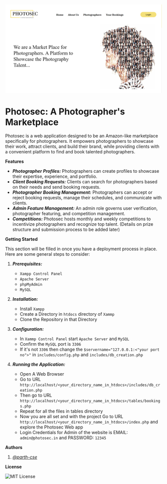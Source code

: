 ![Screenshot of Home Page](static/img/index.php.png)
# Photosec: A Photographer's Marketplace

Photosec is a web application designed to be an Amazon-like marketplace specifically for photographers. It empowers photographers to showcase their work, attract clients, and build their brand, while providing clients with a convenient platform to find and book talented photographers.

**Features**

* ***Photographer Profiles:*** Photographers can create profiles to showcase their expertise, experience, and portfolio.
* ***Client Booking Requests:*** Clients can search for photographers based on their needs and send booking requests. 
* ***Photographer Booking Management:*** Photographers can accept or reject booking requests, manage their schedules, and communicate with clients.
* ***Admin Feature Management:*** An admin role governs user verification, photographer featuring, and competition management.
* ***Competitions:*** Photosec hosts monthly and weekly competitions to incentivize photographers and recognize top talent. (Details on prize structure and submission process to be added later)

**Getting Started**

This section will be filled in once you have a deployment process in place. Here are some general steps to consider:

1. ***Prerequisites:*** 
    
    * `Xampp Control Panel`
    * `Apache Server`
    * `phpMyAdmin`
    * `MySQL`
2. ***Installation:*** 
    * Install `Xampp`
    * Create a Directory in `htdocs` directory of `Xammp`
    * Clone the Repository in that Directory
3. ***Configuration:*** 
    * In `Xammp Control Panel` start `Apache Server` and `MySQL`
    * Confirm the `MySQL` port is `3306`
    * If it's not `3306` then change the `$servername="127.0.0.1:<"your port no">"` in `includes/config.php` and `includes/db_creation.php`
4. ***Running the Application:***
    
    * Open A Web Browser
    * Go to URL `http://localhost/<your_directory_name_in_htdocs>/includes/db_creation.php`
    * Then go to URL `http://localhost/<your_directory_name_in_htdocs>/tables/bookings.php`
    * Repeat for all the files in tables directory
    * Now you are all set and with the project Go to URL `http://localhost/<your_directory_name_in_htdocs>/index.php` and explore the Photosec Web app 
    * Login Credentials for Admin of the website is EMAIL: `admin@photosec.in` and PASSWORD: `12345`

**Authors**

1.  *[@parth-cse](https://www.github.com/parth-cse)*

**License**

![MIT License](https://img.shields.io/badge/License-MIT-green.svg)



